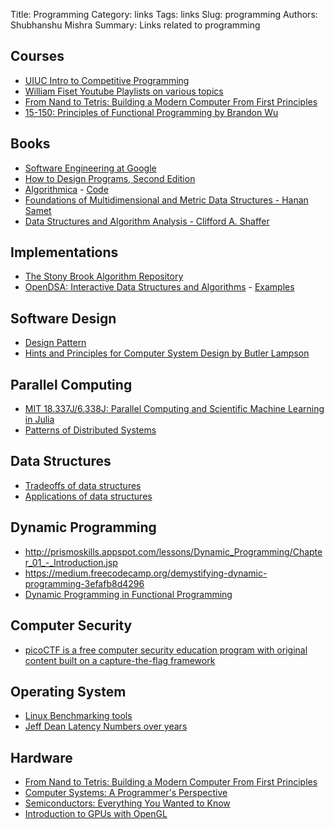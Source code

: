 Title: Programming
Category: links
Tags: links
Slug: programming
Authors: Shubhanshu Mishra
Summary: Links related to programming

## Courses

* [UIUC Intro to Competitive Programming](https://pages.github-dev.cs.illinois.edu/sig-icpc/cs491-wf/syllabus/)
* [William Fiset Youtube Playlists on various topics](https://www.youtube.com/user/purpongie/playlists)
* [From Nand to Tetris: Building a Modern Computer From First Principles](https://www.nand2tetris.org/)
* [15-150: Principles of Functional Programming by Brandon Wu](https://brandonspark.github.io/150/)

## Books

* [Software Engineering at Google](https://abseil.io/resources/swe_at_google.2.pdf)
* [How to Design Programs, Second Edition](https://htdp.org/2019-02-24/index.html)
* [Algorithmica](https://en.algorithmica.org/hpc/) - [Code](https://github.com/sslotin/amh-code)
* [Foundations of Multidimensional and Metric Data Structures - Hanan Samet](https://www.elsevier.com/books/foundations-of-multidimensional-and-metric-data-structures/samet/978-0-12-369446-1)
* [Data Structures and Algorithm Analysis - Clifford A. Shaffer](https://people.cs.vt.edu/~shaffer/Book/)

## Implementations

* [The Stony Brook Algorithm Repository](http://algorist.com/algorist.html)
* [OpenDSA: Interactive Data Structures and Algorithms](https://opendsa-server.cs.vt.edu/) - [Examples](https://opendsa-server.cs.vt.edu/OpenDSA/Books/Everything/html/)

## Software Design
* [Design Pattern](https://refactoring.guru/design-patterns)
* [Hints and Principles for Computer System Design by Butler Lampson](https://arxiv.org/abs/2011.02455)


## Parallel Computing

* [MIT 18.337J/6.338J: Parallel Computing and Scientific Machine Learning in Julia](https://mitmath.github.io/18337/)
* [Patterns of Distributed Systems](https://martinfowler.com/articles/patterns-of-distributed-systems/)

## Data Structures

* [Tradeoffs of data structures](http://www.idevelopment.info/data/Programming/data_structures/overview/Data_Structures_Algorithms_Introduction.shtml)
* [Applications of data structures](http://www.cs.fsu.edu/~jestes/cop3330/notes/datastruct.html)

## Dynamic Programming

* http://prismoskills.appspot.com/lessons/Dynamic_Programming/Chapter_01_-_Introduction.jsp
* https://medium.freecodecamp.org/demystifying-dynamic-programming-3efafb8d4296
* [Dynamic Programming in Functional Programming](https://functional-algorithms-verified.org/functional_algorithms_verified.pdf)

## Computer Security

* [picoCTF is a free computer security education program with original content built on a capture-the-flag framework](https://picoctf.org/)

## Operating System

* [Linux Benchmarking tools](https://www.brendangregg.com/linuxperf.html)
* [Jeff Dean Latency Numbers over years](https://colin-scott.github.io/personal_website/research/interactive_latency.html)

## Hardware

* [From Nand to Tetris: Building a Modern Computer From First Principles](https://www.nand2tetris.org/)
* [Computer Systems: A Programmer's Perspective](http://csapp.cs.cmu.edu/3e/home.html)
* [Semiconductors: Everything You Wanted to Know](https://www.youtube.com/watch?v=r6NUO_bymuA)
* [Introduction to GPUs with OpenGL](https://engineering.monstar-lab.com/en/post/2022/03/01/Introduction-To-GPUs-With-OpenGL/)

